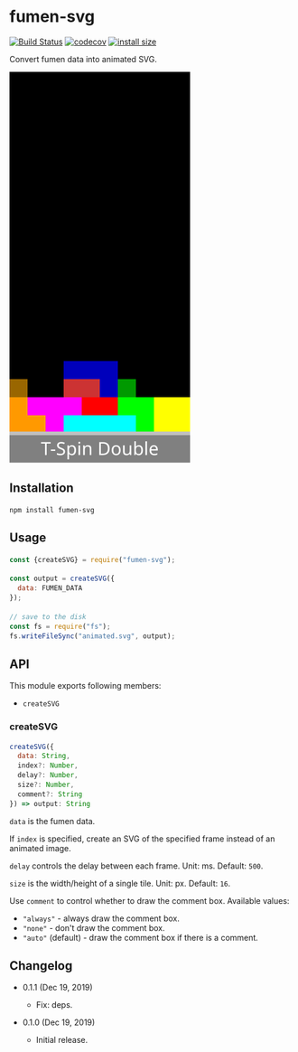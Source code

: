 fumen-svg
==============================

[![Build Status](https://travis-ci.org/eight04/fumen-svg.svg?branch=master)](https://travis-ci.org/eight04/fumen-svg)
[![codecov](https://codecov.io/gh/eight04/fumen-svg/branch/master/graph/badge.svg)](https://codecov.io/gh/eight04/fumen-svg)
[![install size](https://packagephobia.now.sh/badge?p=fumen-svg)](https://packagephobia.now.sh/result?p=fumen-svg)

Convert fumen data into animated SVG.

![example](example.svg)

Installation
------------

```
npm install fumen-svg
```

Usage
-----

```js
const {createSVG} = require("fumen-svg");

const output = createSVG({
  data: FUMEN_DATA
});

// save to the disk
const fs = require("fs");
fs.writeFileSync("animated.svg", output);
```

API
----

This module exports following members:

* `createSVG`

### createSVG

```js
createSVG({
  data: String,
  index?: Number,
  delay?: Number,
  size?: Number,
  comment?: String
}) => output: String
```

`data` is the fumen data.

If `index` is specified, create an SVG of the specified frame instead of an animated image.

`delay` controls the delay between each frame. Unit: ms. Default: `500`.

`size` is the width/height of a single tile. Unit: px. Default: `16`.

Use `comment` to control whether to draw the comment box. Available values:

* `"always"` - always draw the comment box.
* `"none"` - don't draw the comment box.
* `"auto"` (default) - draw the comment box if there is a comment.

Changelog
---------

* 0.1.1 (Dec 19, 2019)

  - Fix: deps.

* 0.1.0 (Dec 19, 2019)

  - Initial release.
